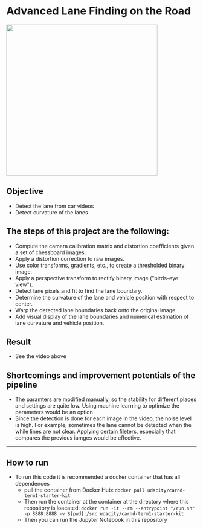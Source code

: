 # Advanced Lane Finding on the Road


<img src="./test_videos_output/project_video.gif" width="400">



## Objective 

- Detect the lane from car videos
- Detect curvature of the lanes

## The steps of this project are the following:

- Compute the camera calibration matrix and distortion coefficients given a set of chessboard images.
- Apply a distortion correction to raw images.
- Use color transforms, gradients, etc., to create a thresholded binary image.
- Apply a perspective transform to rectify binary image ("birds-eye view").
- Detect lane pixels and fit to find the lane boundary.
- Determine the curvature of the lane and vehicle position with respect to center.
- Warp the detected lane boundaries back onto the original image.
- Add visual display of the lane boundaries and numerical estimation of lane curvature and vehicle position.


## Result 

- See the video above


## Shortcomings and improvement potentials of the pipeline

- The paramters are modified manually, so the stability for different places and settings are quite low. Using machine learning to optimize the parameters would be an option
- Since the detection is done for each image in the video, the noise level is high. For example, sometimes the lane cannot be detected when the while lines are not clear. Applying certain fileters, especially that compares the previous iamges would be effective. 



<hr>

## How to run 

- To run this code it is recommended a docker container that has all dependences 
    - pull the container from Docker Hub:   `docker pull udacity/carnd-term1-starter-kit`
    - Then run the container at the container at the directory where this repository is loacated: `docker run -it --rm --entrypoint "/run.sh" -p 8888:8888 -v ${pwd}:/src udacity/carnd-term1-starter-kit` 
    - Then you can run the Jupyter Notebook in this repository